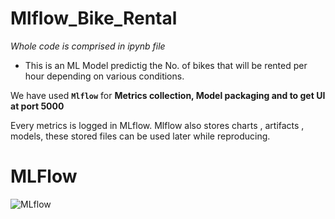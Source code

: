 # Mlflow_Bike_Rental

*Whole code is comprised in ipynb file*

* This is an ML Model predictig the No. of bikes that will be rented per hour depending on various conditions.

We have used **`Mlflow`** for **Metrics collection, Model packaging and to get UI at port 5000**

Every metrics is logged in MLflow. Mlflow also stores charts , artifacts , models, these stored files can be used later while reproducing.

# MLFlow
![MLflow](https://user-images.githubusercontent.com/123439845/230708500-acae81d7-8797-466b-9d74-db2b0dc1c0ac.png)




